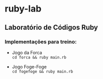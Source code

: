 # ruby-lab

## Laboratório de Códigos Ruby

### Implementações para treino:

- Jogo da Forca <br>
  `cd forca && ruby main.rb`

- Jogo Foge-Foge <br>
  `cd fogefoge && ruby main.rb`
